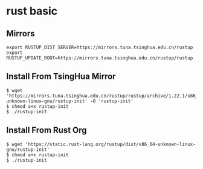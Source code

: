 # rust basic

## Mirrors
```
export RUSTUP_DIST_SERVER=https://mirrors.tuna.tsinghua.edu.cn/rustup
export RUSTUP_UPDATE_ROOT=https://mirrors.tuna.tsinghua.edu.cn/rustup/rustup

```

## Install From TsingHua Mirror
```
$ wget 'https://mirrors.tuna.tsinghua.edu.cn/rustup/rustup/archive/1.22.1/x86_64-unknown-linux-gnu/rustup-init' -O 'rustup-init'
$ chmod a+x rustup-init
$ ./rustup-init
```

## Install From Rust Org 
```
$ wget 'https://static.rust-lang.org/rustup/dist/x86_64-unknown-linux-gnu/rustup-init'
$ chmod a+x rustup-init
$ ./rustup-init
```